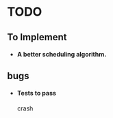 # TODO

## To Implement

-   #### A better scheduling algorithm.

## bugs

-    #### Tests to pass
        crash